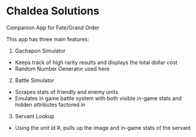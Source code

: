 # Chaldea Solutions
Companion App for Fate/Grand Order

This app has three main features:
1. Gachapon Simulator 
  - Keeps track of high rarity results and displays the total dollar cost 
  - Random Number Generator used here
2. Battle Simulator
  - Scrapes stats of friendly and enemy units
  - Emulates in game battle system with both visible in-game stats and hidden attributes factored in
3. Servant Lookup
  - Using the unit id #, pulls up the image and in-game stats of the servant
